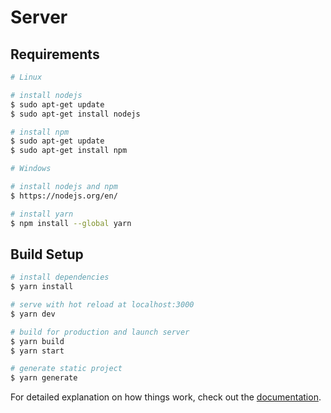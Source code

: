 # Server

## Requirements

```bash
# Linux

# install nodejs
$ sudo apt-get update
$ sudo apt-get install nodejs

# install npm
$ sudo apt-get update
$ sudo apt-get install npm

# Windows 

# install nodejs and npm
$ https://nodejs.org/en/

# install yarn
$ npm install --global yarn
```

## Build Setup

```bash
# install dependencies
$ yarn install

# serve with hot reload at localhost:3000
$ yarn dev

# build for production and launch server
$ yarn build
$ yarn start

# generate static project
$ yarn generate
```

For detailed explanation on how things work, check out the [documentation](https://nuxtjs.org).
